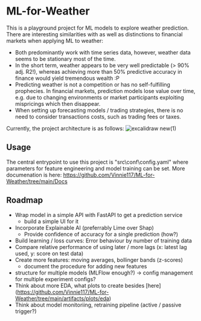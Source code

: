 # ML-for-Weather
This is a playground project for ML models to explore weather prediction. There are interesting similarities with as well as distinctions to financial markets when applying ML to weather:
- Both predominantly work with time series data, however, weather data seems to be stationary most of the time.
- In the short term, weather appears to be very well predictable (> 90% adj. R2!), whereas achieving more than 50% predictive accuracy in finance would yield tremendous wealth :P
- Predicting weather is not a competition or has no self-fulfilling prophecies. In financial markets, prediction models lose value over time, e.g. due to changing environments or market participants exploiting mispricings which then disappear.
- When setting up forecasting models / trading strategies, there is no need to consider transactions costs, such as trading fees or taxes.


Currently, the project architecture is as follows:
![excalidraw new(1)](https://user-images.githubusercontent.com/52510339/200659432-31f3e459-0bcd-4c31-8dc0-e5cbaaeeb83e.png)



## Usage
The central entrypoint to use this project is "src\conf\config.yaml" where parameters for feature engineering and model training can be set.
More documenation is here: https://github.com/Vinnie117/ML-for-Weather/tree/main/Docs


## Roadmap
- Wrap model in a simple API with FastAPI to get a prediction service
    - build a simple UI for it
- Incorporate Explainable AI (preferrably Lime over Shap)
    - Provide confidence of accuracy for a single prediction (how?)
- Build learning / loss curves: Error behaviour by number of training data
- Compare relative performance of using later / more lags (x: latest lag used, y: score on test data)
- Create more features: moving averages, bollinger bands (z-scores)
    - document the procedure for adding new features
- structure for multiple models (MLFlow enough?) -> config management for multiple experiment configs?
- Think about more EDA, what plots to create besides [here] (https://github.com/Vinnie117/ML-for-Weather/tree/main/artifacts/plots/eda) 
- Think about model monitoriing, retraining pipeline (active / passive trigger?)